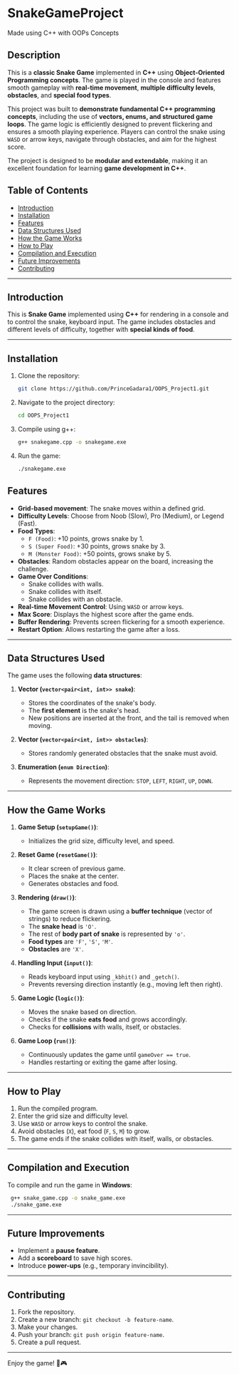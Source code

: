 # SnakeGameProject

Made using C++ with OOPs Concepts

## Description
This is a **classic Snake Game** implemented in **C++** using **Object-Oriented 
Programming concepts**. The game is played in the console and features smooth gameplay with **real-time movement**, **multiple difficulty levels**, **obstacles**, and **special food types**.

This project was built to **demonstrate fundamental C++ programming concepts**, including the use of **vectors, enums, and structured game loops**. The game logic is efficiently designed to prevent flickering and ensures a smooth playing experience. Players can control the snake using `WASD` or arrow keys, navigate through obstacles, and aim for the highest score.

The project is designed to be **modular and extendable**, making it an excellent foundation for learning **game development in C++**.

## Table of Contents
- [Introduction](#introduction)
- [Installation](#installation)
- [Features](#features)
- [Data Structures Used](#data-structures-used)
- [How the Game Works](#how-the-game-works)
- [How to Play](#how-to-play)
- [Compilation and Execution](#compilation-and-execution)
- [Future Improvements](#future-improvements)
- [Contributing](#contributing)

---

## Introduction
This is **Snake Game** implemented using **C++** for rendering in a console and to control the snake, keyboard input. The game includes obstacles and different levels of difficulty, together with **special kinds of food**.

---

## Installation

1. Clone the repository:
   ```bash
   git clone https://github.com/PrinceGadara1/OOPS_Project1.git
   ```
2. Navigate to the project directory:
   ```bash
   cd OOPS_Project1
   ```
3. Compile using g++:
   ```bash
   g++ snakegame.cpp -o snakegame.exe
   ```
4. Run the game:
   ```bash
   ./snakegame.exe
   ```

## Features
- **Grid-based movement**: The snake moves within a defined grid.
- **Difficulty Levels**: Choose from Noob (Slow), Pro (Medium), or Legend (Fast).
- **Food Types**:
  - `F (Food)`: +10 points, grows snake by 1.
  - `S (Super Food)`: +30 points, grows snake by 3.
  - `M (Monster Food)`: +50 points, grows snake by 5.
- **Obstacles**: Random obstacles appear on the board, increasing the challenge.
- **Game Over Conditions**:
  - Snake collides with walls.
  - Snake collides with itself.
  - Snake collides with an obstacle.
- **Real-time Movement Control**: Using `WASD` or arrow keys.
- **Max Score**: Displays the highest score after the game ends.
- **Buffer Rendering**: Prevents screen flickering for a smooth experience.
- **Restart Option**: Allows restarting the game after a loss.

---

## Data Structures Used
The game uses the following **data structures**:

1. **Vector (`vector<pair<int, int>> snake`)**:
   - Stores the coordinates of the snake's body.
   - The **first element** is the snake's head.
   - New positions are inserted at the front, and the tail is removed when moving.

2. **Vector (`vector<pair<int, int>> obstacles`)**:
   - Stores randomly generated obstacles that the snake must avoid.

3. **Enumeration (`enum Direction`)**:
   - Represents the movement direction: `STOP`, `LEFT`, `RIGHT`, `UP`, `DOWN`.

---

## How the Game Works

1. **Game Setup (`setupGame()`)**:
   - Initializes the grid size, difficulty level, and speed.

2. **Reset Game (`resetGame()`)**:
   - It clear screen of previous game.
   - Places the snake at the center.
   - Generates obstacles and food.

4. **Rendering (`draw()`)**:
   - The game screen is drawn using a **buffer technique** (vector of strings) to reduce flickering.
   - The **snake head** is `'O'`.
   - The rest of **body part of snake** is represented by `'o'`.
   - **Food types** are `'F'`, `'S'`, `'M'`.
   - **Obstacles** are `'X'`.

5. **Handling Input (`input()`)**:
   - Reads keyboard input using `_kbhit()` and `_getch()`.
   - Prevents reversing direction instantly (e.g., moving left then right).

6. **Game Logic (`logic()`)**:
   - Moves the snake based on direction.
   - Checks if the snake **eats food** and grows accordingly.
   - Checks for **collisions** with walls, itself, or obstacles.

7. **Game Loop (`run()`)**:
   - Continuously updates the game until `gameOver == true`.
   - Handles restarting or exiting the game after losing.

---

## How to Play
1. Run the compiled program.
2. Enter the grid size and difficulty level.
3. Use `WASD` or arrow keys to control the snake.
4. Avoid obstacles (`X`), eat food (`F`, `S`, `M`) to grow.
5. The game ends if the snake collides with itself, walls, or obstacles.

---

## Compilation and Execution
To compile and run the game in **Windows**:
```sh
 g++ snake_game.cpp -o snake_game.exe
 ./snake_game.exe
```

---

## Future Improvements
- Implement a **pause feature**.
- Add a **scoreboard** to save high scores.
- Introduce **power-ups** (e.g., temporary invincibility).

---

## Contributing
1. Fork the repository.
2. Create a new branch: `git checkout -b feature-name`.
3. Make your changes.
4. Push your branch: `git push origin feature-name`.
5. Create a pull request.

---

Enjoy the game! 🐍🎮
